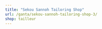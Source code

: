 ```yaml
---
title: "Sekou Sannoh Tailoring Shop"
url: /ganta/sekou-sannoh-tailoring-shop-3/
shop: tailleur
---
```

